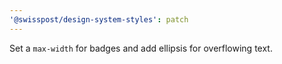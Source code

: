 ```yaml
---
'@swisspost/design-system-styles': patch
---
```


Set a `max-width` for badges and add ellipsis for overflowing text.
